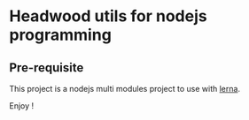 # Headwood utils for nodejs programming

## Pre-requisite

This project is a nodejs multi modules project to use with [lerna](https://lernajs.io/).

Enjoy !

